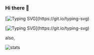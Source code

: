 ### Hi there 👋

[![Typing SVG](https://readme-typing-svg.herokuapp.com?size=25&color=21F731&center=true&vCenter=true&width=725&height=75&lines=Hey+I+am+Arnav!;I+make+projects+to+answer+questions+no+one+asks.)](https://git.io/typing-svg)


[![Typing SVG](https://readme-typing-svg.herokuapp.com?lines=My+Name+Is+Shaabin.;Welcome+To+My+GitHub+Profile.)](https://git.io/typing-svg)

also, 

![stats](https://github-readme-stats.vercel.app/api?username=ShaabinM&show_icons=true&theme=dark)